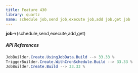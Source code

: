```yaml
---
title: Feature 430
library: quartz
name: schedule job,send job,execute job,add job,get job
---
```


**job**->(schedule,send,execute,add,get)

##### API References

```java
JobBuilder.Create.UsingJobData.Build --> 33.33 %
TriggerBuilder.Create.WithCronSchedule.Build --> 33.33 %
JobBuilder.Create.Build --> 33.33 %
```
